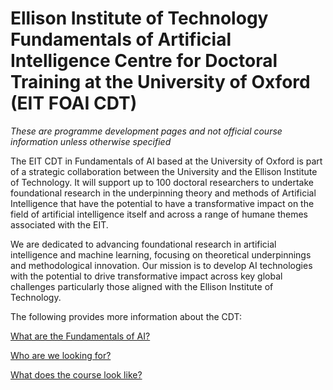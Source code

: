 # Ellison Institute of Technology Fundamentals of Artificial Intelligence Centre for Doctoral Training at the University of Oxford (EIT FOAI CDT)

*These are programme development pages and not official course information unless otherwise specified*

The EIT CDT in Fundamentals of AI based at the University of Oxford is part of a strategic collaboration between the University and the Ellison Institute of Technology. It will support up to 100 doctoral researchers to undertake foundational research in the underpinning theory and methods of Artificial Intelligence that have the potential to have a transformative impact on the field of artificial intelligence itself and across a range of humane themes associated with the EIT.

We are dedicated to advancing foundational research in artificial intelligence and machine learning, focusing on theoretical underpinnings and methodological innovation. Our mission is to develop AI technologies with the potential to drive transformative impact across key global challenges particularly those aligned with the Ellison Institute of Technology.

The following provides more information about the CDT:

[What are the Fundamentals of AI?](what_is_foai.md)

[Who are we looking for?](who_are_we_looking_for.md?)

[What does the course look like?](course.md)
